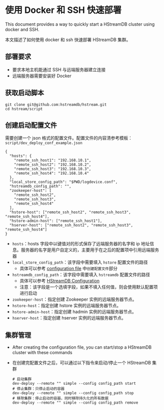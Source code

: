 # 使用 Docker 和 SSH 快速部署

This document provides a way to quickly start a HStreamDB cluster using docker and SSH.

本文描述了如何使用 docker 和 ssh 快速部署 HStreamDB 集群。

## 部署要求

- 要求本地主机能通过 SSH 与远端服务器建立连接
- 远端服务器需要安装好 Docker

## 获取启动脚本

```shell
git clone git@github.com:hstreamdb/hstream.git
cd hstream/script
```

## 创建启动配置文件

需要创建一个 json 格式的配置文件。配置文件的内容清参考模板：`script/dev_deploy_conf_example.json`

```shell
{
  "hosts": {
    "remote_ssh_host1": "192.168.10.1",
    "remote_ssh_host2": "192.168.10.2",
    "remote_ssh_host3": "192.168.10.3",
    "remote_ssh_host4": "192.168.10.4"
  },
  "local_store_config_path": "$PWD/logdevice.conf",
  "hstreamdb_config_path": "",
  "zookeeper-host": [
    "remote_ssh_host2",
    "remote_ssh_host3",
    "remote_ssh_host4"
  ],
  "hstore-host": ["remote_ssh_host2", "remote_ssh_host3", "remote_ssh_host4"],
  "hstore-admin-host": ["remote_ssh_host1"],
  "hserver-host": ["remote_ssh_host2", "remote_ssh_host3", "remote_ssh_host4"]
}
```

- `hosts`：hosts 字段中以键值对的形式保存了远端服务器的名字和 ip 地址信息。服务器的名字是用户自定义的，主要用于在之后的配置项中引用远端服务器
- `local_store_config_path`：该字段中需要填入 `hstore` 配置文件的路径
  - 具体可以参考 [configuration file](deploy-docker.md) 中`创建配置文件`部分
- `hstreamdb_config_path`：该字段中需要填入 `hstreamdb` 配置文件的路径
  - 具体可以参考 [HStreamDB Configuration](../reference/config.md) 
  - 注意：该字段是一个选填字段，如果不填入任何值，则会使用默认配置项进行启动
- `zookeeper-host`：指定创建 Zookeeper 实例的远端服务器节点。
- `hstore-host`：指定创建 hstore 实例的远端服务器节点。
- `hstore-admin-host`：指定创建 hadmin 实例的远端服务器节点。
- `hserver-host`：指定创建 hserver 实例的远端服务器节点。

## 集群管理

- After creating the configuration file, you can start/stop a HStreamDB cluster with these commands

- 在创建完配置文件之后，可以通过以下指令来启动/停止一个 HStreamDB 集群

  ```shell
  # 启动集群
  dev-deploy --remote "" simple --config config_path start
  # 停止集群：只停止启动的容器
  dev-deploy --remote "" simple --config config_path stop
  # 移除集群：停止启动的容器，同时移除持久化的所有数据
  dev-deploy --remote "" simple --config config_path remove
  ```

  
